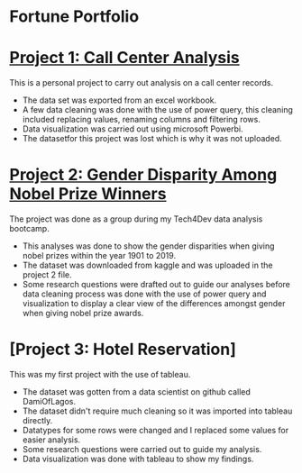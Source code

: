 # Fortune Portfolio

# [Project 1: Call Center Analysis](https://github.com/Cookey21/Fortune_Portfolio/tree/main/Project1%3ACallCenterAnalysis)
This is a personal project to carry out analysis on a call center records.
* The data set was exported from an excel workbook. 
* A few data cleaning was done with the use of power query, this cleaning included replacing values, renaming columns and filtering rows.
* Data visualization was carried out using microsoft Powerbi. 
* The datasetfor this project was lost which is why it was not uploaded.

# [Project 2: Gender Disparity Among Nobel Prize Winners](https://github.com/Cookey21/Fortune_Portfolio/tree/main/Project2%3ANobel%20Prize%20Winners)
 The project was done as a group during my Tech4Dev data analysis bootcamp.
* This analyses was done to show the gender disparities when giving nobel prizes within the year 1901 to 2019. 
* The dataset was downloaded from kaggle and was uploaded in the project 2 file. 
* Some research questions were drafted out to guide our analyses before data cleaning process was done with the use of power query and visualization to display a clear view of the differences amongst gender when giving nobel prize awards.
# [Project 3: Hotel Reservation]
This was my first project with the use of tableau.
* The dataset was gotten from a data scientist on github called DamiOfLagos.
* The dataset didn't require much cleaning so it was imported into tableau directly.
* Datatypes for some rows were changed and I replaced some values for easier analysis.
* Some research questions were carried out to guide my analysis.
* Data visualization was done with tableau to show my findings.
